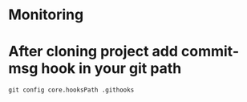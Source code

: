 # Monitoring

# After cloning project add commit-msg hook in your git path
```shell
git config core.hooksPath .githooks
```